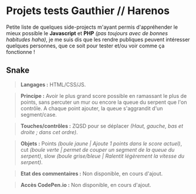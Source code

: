 # Projets tests Gauthier // Harenos
Petite liste de quelques side-projects m'ayant permis d'appréhender le mieux possible le **Javascript** et **PHP** *(pas toujours avec de bonnes habitudes haha)*, je me suis dis que les rendre publiques peuvent intéresser quelques personnes, que ce soit pour tester et/ou voir comme ça fonctionne !

## Snake
>**Langages :** HTML/CSS/JS.

>**Principe :** Avoir le plus grand score possible en ramassant le plus de points, sans percuter un mur ou encore la queue du serpent que l'on contrôle. A chaque point ajouter, la queue s'aggrandit d'un segment/case.

>**Touches/contrôles :** ZQSD pour se déplacer *(Haut, gauche, bas et droite ; dans cet ordre)*.

>**Objets :** Points *(boule jaune | Ajoute 1 points dans le score actuel)*, cut *(boule verte | permet de couper un segment de la queue du serpent)*, slow *(boule grise/bleue | Ralentit légèrement la vitesse du serpent)*.

>**Etat des commentaires :** Non disponible, en cours d'ajout.

>**Accès CodePen.io :** Non disponible, en cours d'ajout.
